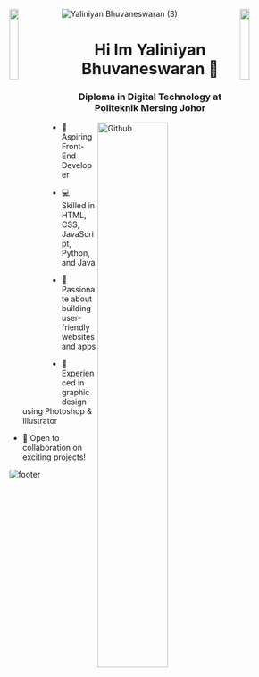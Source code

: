 
![Yaliniyan Bhuvaneswaran (3)](https://github.com/user-attachments/assets/bb14fdea-07ed-4db4-a5cd-b0d353bdb252)
<img align="left" src="https://user-images.githubusercontent.com/65187002/144930161-2f783401-8d27-4fdf-a2f7-cc0ba32f1f1f.gif" width="18%" style="display:inline;"><img align="right" src="https://user-images.githubusercontent.com/65187002/144930161-2f783401-8d27-4fdf-a2f7-cc0ba32f1f1f.gif" width="18%" style="display:inline;">


<h1 align="center">Hi Im Yaliniyan Bhuvaneswaran 👋</h1>

<h3 align="center">Diploma in Digital Technology at Politeknik Mersing Johor</h3>

<img width="50%" align="right" alt="Github" src="https://raw.githubusercontent.com/onimur/.github/master/.resources/git-header.svg" />

- 🚀 Aspiring Front-End Developer
  
- 💻 Skilled in HTML, CSS, JavaScript, Python, and Java
  
- 🌟 Passionate about building user-friendly websites and apps
  
- 🎨 Experienced in graphic design using Photoshop & Illustrator
  
- 🤝 Open to collaboration on exciting projects!


![footer](https://user-images.githubusercontent.com/59575502/127335603-f2ca1bc8-1fdc-4bd6-8dd6-66358fb089a4.png)


